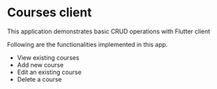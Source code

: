 # Courses client

This application demonstrates basic CRUD operations with Flutter client

Following are the functionalities implemented in this app.

- View existing courses
- Add new course
- Edit an existing course
- Delete a course
